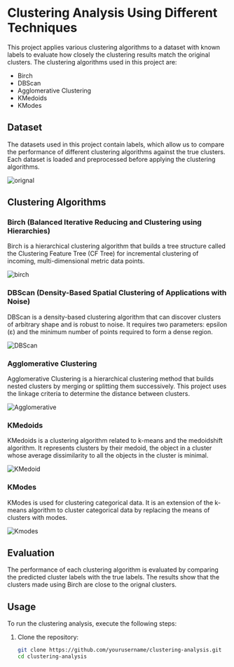 # Clustering Analysis Using Different Techniques

This project applies various clustering algorithms to a dataset with known labels to evaluate how closely the clustering results match the original clusters. The clustering algorithms used in this project are:

- Birch
- DBScan
- Agglomerative Clustering
- KMedoids
- KModes

## Dataset

The datasets used in this project contain labels, which allow us to compare the performance of different clustering algorithms against the true clusters. Each dataset is loaded and preprocessed before applying the clustering algorithms.

![orignal](images/orignal.png)

## Clustering Algorithms

### Birch (Balanced Iterative Reducing and Clustering using Hierarchies)
Birch is a hierarchical clustering algorithm that builds a tree structure called the Clustering Feature Tree (CF Tree) for incremental clustering of incoming, multi-dimensional metric data points.

![birch](images/birch.png)

### DBScan (Density-Based Spatial Clustering of Applications with Noise)
DBScan is a density-based clustering algorithm that can discover clusters of arbitrary shape and is robust to noise. It requires two parameters: epsilon (ε) and the minimum number of points required to form a dense region.

![DBScan](images/DBScan.png)

### Agglomerative Clustering
Agglomerative Clustering is a hierarchical clustering method that builds nested clusters by merging or splitting them successively. This project uses the linkage criteria to determine the distance between clusters.

![Agglomerative](images/Agglomerative.png)

### KMedoids
KMedoids is a clustering algorithm related to k-means and the medoidshift algorithm. It represents clusters by their medoid, the object in a cluster whose average dissimilarity to all the objects in the cluster is minimal.

![KMedoid](images/KMedoid.png)

### KModes
KModes is used for clustering categorical data. It is an extension of the k-means algorithm to cluster categorical data by replacing the means of clusters with modes.

![Kmodes](images/Kmodes.png)

## Evaluation

The performance of each clustering algorithm is evaluated by comparing the predicted cluster labels with the true labels. The results show that the clusters made using Birch are close to the orignal clusters.

## Usage

To run the clustering analysis, execute the following steps:

1. Clone the repository:
   ```bash
   git clone https://github.com/yourusername/clustering-analysis.git
   cd clustering-analysis
